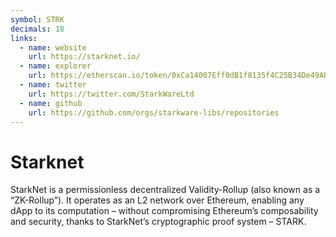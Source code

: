 ```yaml
---
symbol: STRK
decimals: 18
links:
  - name: website
    url: https://starknet.io/
  - name: explorer
    url: https://etherscan.io/token/0xCa14007Eff0dB1f8135f4C25B34De49AB0d42766
  - name: twitter
    url: https://twitter.com/StarkWareLtd
  - name: github
    url: https://github.com/orgs/starkware-libs/repositories
---
```


# Starknet

StarkNet is a permissionless decentralized Validity-Rollup (also known as a “ZK-Rollup”). It operates as an L2 network over Ethereum, enabling any dApp to its computation – without compromising Ethereum’s composability and security, thanks to StarkNet’s cryptographic proof system – STARK.
